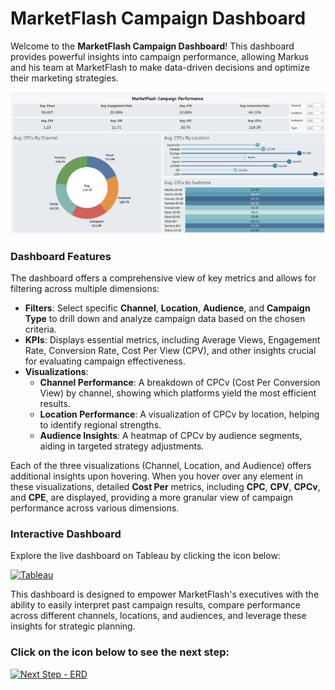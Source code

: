 # MarketFlash Campaign Dashboard

Welcome to the **MarketFlash Campaign Dashboard**! This dashboard provides powerful insights into campaign performance, allowing Markus and his team at MarketFlash to make data-driven decisions and optimize their marketing strategies.

![MarketFlash Campaign Dashboard](./MarketFlash-Campaign-Performance.png)

### Dashboard Features
The dashboard offers a comprehensive view of key metrics and allows for filtering across multiple dimensions:

- **Filters**: Select specific **Channel**, **Location**, **Audience**, and **Campaign Type** to drill down and analyze campaign data based on the chosen criteria.
- **KPIs**: Displays essential metrics, including Average Views, Engagement Rate, Conversion Rate, Cost Per View (CPV), and other insights crucial for evaluating campaign effectiveness.
- **Visualizations**:
  - **Channel Performance**: A breakdown of CPCv (Cost Per Conversion View) by channel, showing which platforms yield the most efficient results.
  - **Location Performance**: A visualization of CPCv by location, helping to identify regional strengths.
  - **Audience Insights**: A heatmap of CPCv by audience segments, aiding in targeted strategy adjustments.

Each of the three visualizations (Channel, Location, and Audience) offers additional insights upon hovering. When you hover over any element in these visualizations, detailed **Cost Per** metrics, including **CPC**, **CPV**, **CPCv**, and **CPE**, are displayed, providing a more granular view of campaign performance across various dimensions.

### Interactive Dashboard
Explore the live dashboard on Tableau by clicking the icon below:

[![Tableau](https://img.shields.io/badge/Tableau-005FAD?style=for-the-badge&logo=tableau&logoColor=white)](https://public.tableau.com/app/profile/simoun.asmar/viz/Book1_17309103728550/Dashboard12#1)

This dashboard is designed to empower MarketFlash's executives with the ability to easily interpret past campaign results, compare performance across different channels, locations, and audiences, and leverage these insights for strategic planning.


### Click on the icon below to see the next step:

[![Next Step - ERD](https://img.icons8.com/fluency/48/arrow.png)](../Presentation)
